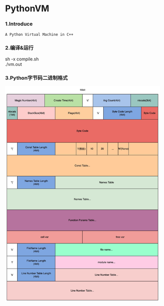 # PythonVM
### 1.Introduce
    A Python Virtual Machine in C++

### 2.编译&运行
sh -x compile.sh   
./vm.out

### 3.Python字节码二进制格式
![bytecode](./doc/bytecode_binary.jpg)
